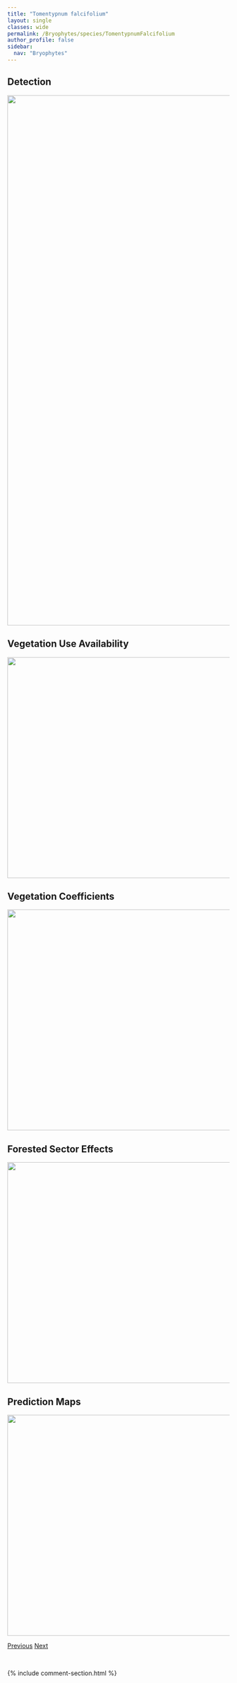 ```yaml
---
title: "Tomentypnum falcifolium"
layout: single
classes: wide
permalink: /Bryophytes/species/TomentypnumFalcifolium
author_profile: false
sidebar:
  nav: "Bryophytes"
---
```


<h2>Detection</h2>

<a href="https://drive.google.com/uc?export=view&id=1pdVUt3_p9BGH9FHm6QoDAd2s5hNTXp5R">
<img src="https://drive.google.com/uc?export=view&id=1pdVUt3_p9BGH9FHm6QoDAd2s5hNTXp5R" height = "1200" width = "800">
</a>


<h2>Vegetation Use Availability</h2>

<a href="https://drive.google.com/uc?export=view&id=10RPJwETY0hjKKQIl38R4eS3zw7NeK5D6">
<img src="https://drive.google.com/uc?export=view&id=10RPJwETY0hjKKQIl38R4eS3zw7NeK5D6" height = "500" width = "1000">
</a>


<h2>Vegetation Coefficients</h2>

<a href="https://drive.google.com/uc?export=view&id=1_07wdzgzbTS8Md46HA-AuHPGigFXdiP3">
<img src="https://drive.google.com/uc?export=view&id=1_07wdzgzbTS8Md46HA-AuHPGigFXdiP3" height = "500" width = "1000">
</a>


<h2>Forested Sector Effects</h2>

<a href="https://drive.google.com/uc?export=view&id=1ebEniruC0YTPWLE43yUMAMrf8dcfUnpB">
<img src="https://drive.google.com/uc?export=view&id=1ebEniruC0YTPWLE43yUMAMrf8dcfUnpB" height = "500" width = "1000">
</a>


<h2>Prediction Maps</h2>

<a href="https://drive.google.com/uc?export=view&id=11nkHxKGc2gz42l66MTgkTU3FILOxp4uq">
<img src="https://drive.google.com/uc?export=view&id=11nkHxKGc2gz42l66MTgkTU3FILOxp4uq" height = "500" width = "1000">
</a>


<a href="/DevelopmentWebsite/Bryophytes/species/TimmiaMegapolitana" class="pagination--pager" title="Timmia megapolitana">Previous</a> <a href="/DevelopmentWebsite/Bryophytes/species/TomentypnumNitens" class="pagination--pager" title="Tomentypnum nitens">Next</a>

<p>&nbsp;</p>

{% include comment-section.html %}

